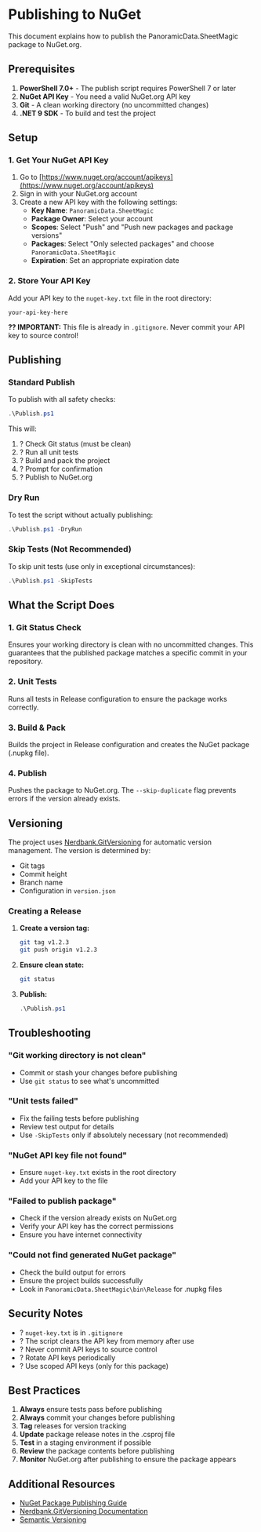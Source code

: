 # Publishing to NuGet

This document explains how to publish the PanoramicData.SheetMagic package to NuGet.org.

## Prerequisites

1. **PowerShell 7.0+** - The publish script requires PowerShell 7 or later
2. **NuGet API Key** - You need a valid NuGet.org API key
3. **Git** - A clean working directory (no uncommitted changes)
4. **.NET 9 SDK** - To build and test the project

## Setup

### 1. Get Your NuGet API Key

1. Go to [https://www.nuget.org/account/apikeys](https://www.nuget.org/account/apikeys)
2. Sign in with your NuGet.org account
3. Create a new API key with the following settings:
   - **Key Name**: `PanoramicData.SheetMagic`
   - **Package Owner**: Select your account
   - **Scopes**: Select "Push" and "Push new packages and package versions"
   - **Packages**: Select "Only selected packages" and choose `PanoramicData.SheetMagic`
   - **Expiration**: Set an appropriate expiration date

### 2. Store Your API Key

Add your API key to the `nuget-key.txt` file in the root directory:

```
your-api-key-here
```

**?? IMPORTANT:** This file is already in `.gitignore`. Never commit your API key to source control!

## Publishing

### Standard Publish

To publish with all safety checks:

```powershell
.\Publish.ps1
```

This will:
1. ? Check Git status (must be clean)
2. ? Run all unit tests
3. ? Build and pack the project
4. ? Prompt for confirmation
5. ? Publish to NuGet.org

### Dry Run

To test the script without actually publishing:

```powershell
.\Publish.ps1 -DryRun
```

### Skip Tests (Not Recommended)

To skip unit tests (use only in exceptional circumstances):

```powershell
.\Publish.ps1 -SkipTests
```

## What the Script Does

### 1. Git Status Check
Ensures your working directory is clean with no uncommitted changes. This guarantees that the published package matches a specific commit in your repository.

### 2. Unit Tests
Runs all tests in Release configuration to ensure the package works correctly.

### 3. Build & Pack
Builds the project in Release configuration and creates the NuGet package (.nupkg file).

### 4. Publish
Pushes the package to NuGet.org. The `--skip-duplicate` flag prevents errors if the version already exists.

## Versioning

The project uses [Nerdbank.GitVersioning](https://github.com/dotnet/Nerdbank.GitVersioning) for automatic version management. The version is determined by:

- Git tags
- Commit height
- Branch name
- Configuration in `version.json`

### Creating a Release

1. **Create a version tag:**
   ```bash
   git tag v1.2.3
   git push origin v1.2.3
   ```

2. **Ensure clean state:**
   ```bash
   git status
   ```

3. **Publish:**
   ```powershell
   .\Publish.ps1
   ```

## Troubleshooting

### "Git working directory is not clean"
- Commit or stash your changes before publishing
- Use `git status` to see what's uncommitted

### "Unit tests failed"
- Fix the failing tests before publishing
- Review test output for details
- Use `-SkipTests` only if absolutely necessary (not recommended)

### "NuGet API key file not found"
- Ensure `nuget-key.txt` exists in the root directory
- Add your API key to the file

### "Failed to publish package"
- Check if the version already exists on NuGet.org
- Verify your API key has the correct permissions
- Ensure you have internet connectivity

### "Could not find generated NuGet package"
- Check the build output for errors
- Ensure the project builds successfully
- Look in `PanoramicData.SheetMagic\bin\Release` for .nupkg files

## Security Notes

- ? `nuget-key.txt` is in `.gitignore`
- ? The script clears the API key from memory after use
- ? Never commit API keys to source control
- ? Rotate API keys periodically
- ? Use scoped API keys (only for this package)

## Best Practices

1. **Always** ensure tests pass before publishing
2. **Always** commit your changes before publishing
3. **Tag** releases for version tracking
4. **Update** package release notes in the .csproj file
5. **Test** in a staging environment if possible
6. **Review** the package contents before publishing
7. **Monitor** NuGet.org after publishing to ensure the package appears

## Additional Resources

- [NuGet Package Publishing Guide](https://docs.microsoft.com/en-us/nuget/nuget-org/publish-a-package)
- [Nerdbank.GitVersioning Documentation](https://github.com/dotnet/Nerdbank.GitVersioning/blob/main/doc/nbgv-cli.md)
- [Semantic Versioning](https://semver.org/)
